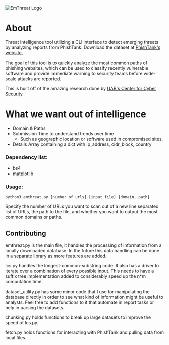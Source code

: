 ![EmThreat Logo](https://imgur.com/Hv703W4.png)


# About
Threat Intelligence tool utilizing a CLI interface to detect emerging threats by analyzing reports from PhishTank. Download the dataset at [PhishTank's website.](https://www.phishtank.com/developer_info.php)

The goal of this tool is to quickly analyze the most common paths of phishing websites, which can be used to classify recently vulnerable software and provide immediate warning to security teams before wide-scale attacks are reported.

This is built off of the amazing research done by [UAB's Center for Cyber Security](https://www.uab.edu/cas/thecenter/images/Documents/Identifying-Vulnerable-Websites-by-Analysis-of-Common-Strings-in-Phishing-URLs.pdf)

# What we want out of intelligence
- Domain & Paths
- Submission Time to understand trends over time
  - Such as geographic location or software used in compromised sites.
- Details Array containing a dict with ip_address, cidr_block, country

### Dependency list:
- bs4
- matplotlib

### Usage:
`python3 emthreat.py [number of urls] [input file] {domain, path}`

Specify the number of URLs you want to scan out of a new line separated list of URLs, the path to the file, and whether you want to output the most common domains or paths.

## Contributing
emthreat.py is the main file, it handles the processing of information from a locally downloaded database. In the future this data handling can be done in a separate library as more features are added.

lcs.py handles the longest-common-substring code. It also has a driver to iterate over a combination of every possible input. This needs to have a suffix tree implementation added to considerably speed up  the n\*m computation time.

dataset_utility.py has some minor code that I use for manipulating the database directly in order to see what kind of information might be useful to analysts. Feel free to add functions to it that automate in report tasks or help in parsing the datasets. 

chunking.py holds functions to break up large datasets to improve the speed of lcs.py. 

fetch.py holds functions for interacting with PhishTank and pulling data from local files.
